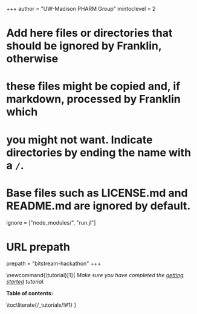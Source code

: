 <!--
Add here global page variables to use throughout your website.
-->
+++
author = "UW-Madison PHARM Group"
mintoclevel = 2

# Add here files or directories that should be ignored by Franklin, otherwise
# these files might be copied and, if markdown, processed by Franklin which
# you might not want. Indicate directories by ending the name with a `/`.
# Base files such as LICENSE.md and README.md are ignored by default.
ignore = ["node_modules/", "run.jl"]

# URL prepath
prepath = "bitstream-hackathon"
+++

<!--
Add here global latex commands to use throughout your pages.
-->
\newcommand{\tutorial}[1]{
  *Make sure you have completed the [getting started](/tutorials/overview) tutorial.*

  **Table of contents:**

  \toc\literate{/_tutorials/!#1}
}
